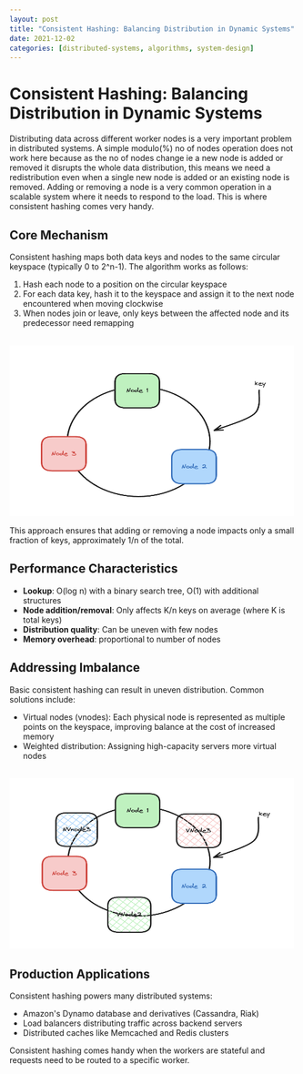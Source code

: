 ```yaml
---
layout: post
title: "Consistent Hashing: Balancing Distribution in Dynamic Systems"
date: 2021-12-02
categories: [distributed-systems, algorithms, system-design]
---
```


# Consistent Hashing: Balancing Distribution in Dynamic Systems

Distributing data across different worker nodes is a very important problem in distributed systems.
A simple modulo(%) no of nodes operation does not work here because as the no of nodes change ie a new node is added or removed it disrupts the whole data distribution, this means we need a redistribution even when a single new node is added or an existing node is removed.
Adding or removing a node is a very common operation in a scalable system where it needs to respond to the load.
This is where consistent hashing comes very handy.

## Core Mechanism

Consistent hashing maps both data keys and nodes to the same circular keyspace (typically 0 to 2^n-1). The algorithm works as follows:

1. Hash each node to a position on the circular keyspace
2. For each data key, hash it to the keyspace and assign it to the next node encountered when moving clockwise
3. When nodes join or leave, only keys between the affected node and its predecessor need remapping

<br>
<img src="/assets/post_images/consistent-hashing-ring.png" alt="Consisent hashing ring" width="500" height="300">

This approach ensures that adding or removing a node impacts only a small fraction of keys, approximately 1/n of the total.

## Performance Characteristics

* **Lookup**: O(log n) with a binary search tree, O(1) with additional structures
* **Node addition/removal**: Only affects K/n keys on average (where K is total keys)
* **Distribution quality**: Can be uneven with few nodes
* **Memory overhead**: proportional to number of nodes

## Addressing Imbalance

Basic consistent hashing can result in uneven distribution. Common solutions include:

* Virtual nodes (vnodes): Each physical node is represented as multiple points on the keyspace, improving balance at the cost of increased memory
* Weighted distribution: Assigning high-capacity servers more virtual nodes

<br>
<img src="/assets/post_images/consistent-hashing-ring-with-vnodes.png" alt="Consistent hashing with vnode" width="500" height="300">

## Production Applications

Consistent hashing powers many distributed systems:

* Amazon's Dynamo database and derivatives (Cassandra, Riak)
* Load balancers distributing traffic across backend servers
* Distributed caches like Memcached and Redis clusters

Consistent hashing comes handy when the workers are stateful and requests need to be routed to a specific worker.
